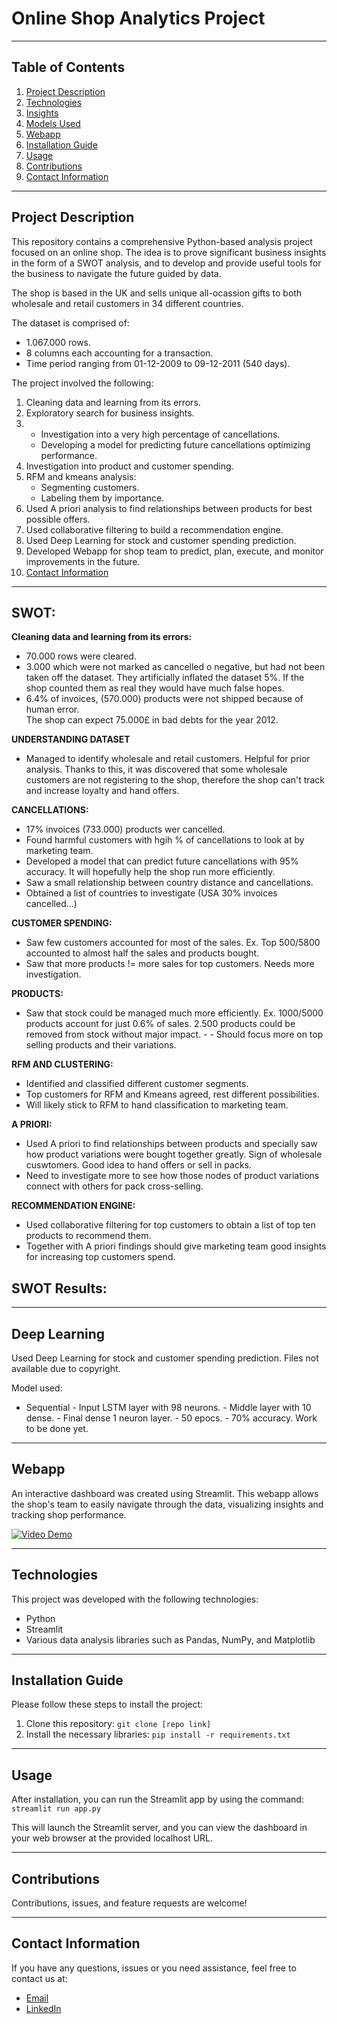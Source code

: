 # Online Shop Analytics Project

---

## Table of Contents
1. [Project Description](#project-description)
2. [Technologies](#technologies)
3. [Insights](#insights)
4. [Models Used](#models-used)
5. [Webapp](#webapp)
6. [Installation Guide](#installation-guide)
7. [Usage](#usage)
8. [Contributions](#contributions)
9. [Contact Information](#contact-information)

---

## Project Description
This repository contains a comprehensive Python-based analysis project focused on an online shop. The idea is to prove significant business insights in the form of a SWOT analysis, and to develop and provide useful tools for the business to navigate the future guided by data. 

The shop is based in the UK and sells unique all-ocassion gifts to both wholesale and retail customers in 34 different countries.

The dataset is comprised of:
- 1.067.000 rows.
- 8 columns each accounting for a transaction.
- Time period ranging from 01-12-2009 to 09-12-2011 (540 days).

The project involved the following:

1. Cleaning data and learning from its errors.
2. Exploratory search for business insights. 
3. - Investigation into a very high percentage of cancellations.
   - Developing a model for predicting future cancellations optimizing performance.
4. Investigation into product and customer spending.
5. RFM and kmeans analysis:
   - Segmenting customers.
   - Labeling them by importance.
7. Used A priori analysis to find relationships between products for best possible offers.
8. Used collaborative filtering to build a recommendation engine.
9. Used Deep Learning for stock and customer spending prediction.
10. Developed Webapp for shop team to predict, plan, execute, and monitor improvements in the future.
12. [Contact Information](#contact-information)

---

## SWOT:
**Cleaning data and learning from its errors:**   
- 70.000 rows were cleared.  
- 3.000 which were not marked as cancelled o negative, but had not been taken off the dataset. They artificially inflated the dataset 5%. If the shop counted them as real they would have much false hopes.   
- 6.4% of invoices, (570.000) products were not shipped because of human error.   
The shop can expect 75.000£ in bad debts for the year 2012.

**UNDERSTANDING DATASET** 
- Managed to identify wholesale and retail customers. Helpful for prior analysis.
Thanks to this, it was discovered that some wholesale customers are not registering to the shop, therefore the shop can't track and increase loyalty and hand offers.

**CANCELLATIONS:** 
- 17% invoices (733.000) products wer cancelled.
- Found harmful customers with hgih % of cancellations to look at by marketing team.
- Developed a model that can predict future cancellations with 95% accuracy. It will hopefully help the shop run more efficiently.
- Saw a small relationship between country distance and cancellations.
- Obtained a list of countries to investigate (USA 30% invoices cancelled...)

**CUSTOMER SPENDING:**
- Saw few customers accounted for most of the sales. Ex. Top 500/5800 accounted to almost half the sales and products bought.
- Saw that more products != more sales for top customers. Needs more investigation.

**PRODUCTS:**
- Saw that stock could be managed much more efficiently. Ex. 1000/5000 products account for just 0.6% of sales. 2.500 products could be removed from stock without major impact. - - Should focus more on top selling products and their variations.

**RFM AND CLUSTERING:**
- Identified and classified different customer segments.
- Top customers for RFM and Kmeans agreed, rest different possibilities.
- Will likely stick to RFM to hand classification to marketing team.

**A PRIORI:** 
- Used A priori to find relationships between products and specially saw how product variations were bought together greatly. Sign of wholesale cuswtomers. Good idea to hand offers or sell in packs.
- Need to investigate more to see how those nodes of product variations connect with others for pack cross-selling.

**RECOMMENDATION ENGINE:** 
- Used collaborative filtering for top customers to obtain a list of top ten products to recommend them.
- Together with A priori findings should give marketing team good insights for increasing top customers spend.

## SWOT Results:





---

## Deep Learning
Used Deep Learning for stock and customer spending prediction. Files not available due to copyright. 

Model used:
- Sequential
       - Input LSTM layer with 98 neurons.
       - Middle layer with 10 dense.
       - Final dense 1 neuron layer.
       - 50 epocs.
       - 70% accuracy. Work to be done yet.

---

## Webapp
An interactive dashboard was created using Streamlit. This webapp allows the shop's team to easily navigate through the data, visualizing insights and tracking shop performance. 

[![Video Demo](https://drive.google.com/uc?export=view&id=1u_kL-3Cm6bmjS0-WY5HvdGoIl4nVlCHZ)](http://www.youtube.com/watch?v=lbs-DYDiUv8 "Video Demo")

---

## Technologies
This project was developed with the following technologies:
* Python
* Streamlit
* Various data analysis libraries such as Pandas, NumPy, and Matplotlib

---

## Installation Guide
Please follow these steps to install the project:

1. Clone this repository: `git clone [repo link]`
2. Install the necessary libraries: `pip install -r requirements.txt`

---

## Usage
After installation, you can run the Streamlit app by using the command: `streamlit run app.py`

This will launch the Streamlit server, and you can view the dashboard in your web browser at the provided localhost URL.

---

## Contributions
Contributions, issues, and feature requests are welcome! 

---

## Contact Information
If you have any questions, issues or you need assistance, feel free to contact us at:

* [Email](mailto:"luisalarconriva@gmail.com")
* [LinkedIn](https://www.linkedin.com/in/luis-alarc%C3%B3n-de-la-lastra-810113122/)
